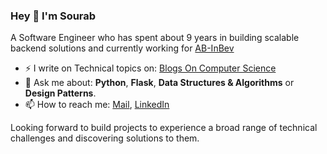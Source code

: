 ### Hey 👋 I'm Sourab

A Software Engineer who has spent about 9 years in building scalable backend solutions and currently working for [AB-InBev](https://www.ab-inbev.com/)

-  ⚡  I write on Technical topics on: [Blogs On Computer Science](https://sharmasourab93.blogspot.com/)
- 💬 Ask me about: **Python**, **Flask**, **Data Structures & Algorithms** or **Design Patterns**.
- 📫 How to reach me: [Mail](mailto:sharmasourab93@gmail.com?Subject=Hey!Sourab), [LinkedIn](https://www.linkedin.com/in/sourab-s-11998768/)

Looking forward to build projects to experience a broad range of technical challenges and discovering solutions to them.
